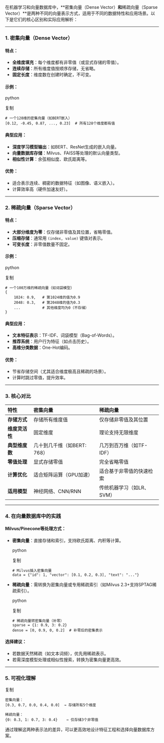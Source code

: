 在机器学习和向量数据库中，**密集向量（Dense Vector）**和**稀疏向量（Sparse Vector）**是两种不同的向量表示方式，适用于不同的数据特性和应用场景。以下是它们的核心区别和实际应用解析：

------

### **1. 密集向量（Dense Vector）**

#### **特点**：

- **全维度填充**：每个维度都有非零值（或显式存储的零值）。
- **连续存储**：所有维度值按顺序存储，无省略。
- **固定长度**：维度数在创建时确定，不可变。

#### **示例**：

python

复制

```
# 一个128维的密集向量（如BERT嵌入）
[0.12, -0.45, 0.87, ..., 0.23]  # 所有128个维度都有值
```

#### **典型应用**：

- **深度学习模型输出**：如BERT、ResNet生成的嵌入向量。
- **向量数据库存储**：Milvus、FAISS等处理的默认向量类型。
- **相似性计算**：余弦相似度、欧氏距离等。

#### **优势**：

- 适合表示连续、稠密的数据特征（如图像、语义嵌入）。
- 计算效率高（硬件加速友好）。

------

### **2. 稀疏向量（Sparse Vector）**

#### **特点**：

- **大部分维度为零**：仅存储非零值及其位置，省略零值。
- **压缩存储**：通常用 `(index, value)` 键值对表示。
- **可变长度**：非零值数量不固定。

#### **示例**：

python

复制

```
# 一个100万维的稀疏向量（如词袋模型）
{
    1024: 0.9,   # 第1024维的值为0.9
    2048: 0.3,   # 第2048维的值为0.3
    ...          # 其他维度均为0（不存储）
}
```

#### **典型应用**：

- **文本特征表示**：TF-IDF、词袋模型（Bag-of-Words）。
- **推荐系统**：用户行为特征（如点击历史）。
- **高维分类数据**：One-Hot编码。

#### **优势**：

- 节省存储空间（尤其适合维度极高且稀疏的场景）。
- 计算时跳过零值，提升效率。

------

### **3. 核心对比**

| 特性           | 密集向量                    | 稀疏向量                  |
| :------------- | :-------------------------- | :------------------------ |
| **存储方式**   | 存储所有维度值              | 仅存储非零值及其位置      |
| **维度灵活性** | 固定维度                    | 理论支持无限维度          |
| **典型维度数** | 几十到几千维（如BERT: 768） | 几万到百万维（如TF-IDF）  |
| **零值处理**   | 显式存储零值                | 完全省略零值              |
| **计算优化**   | 适合矩阵运算（GPU加速）     | 适合基于非零值的快速检索  |
| **适用模型**   | 神经网络、CNN/RNN           | 传统机器学习（如LR、SVM） |

------

### **4. 在向量数据库中的实践**

#### **Milvus/Pinecone等处理方式**：

- **密集向量**：直接存储和索引，支持欧氏距离、内积等计算。

  python

  复制

  ```
  # Milvus插入密集向量
  data = {"id": 1, "vector": [0.1, 0.2, 0.3], "text": "..."}
  ```

- **稀疏向量**：需转换为密集向量或专用稀疏索引（如Milvus 2.3+支持SPTAG稀疏索引）。

  python

  复制

  ```
  # 稀疏向量转密集向量（补零）
  sparse = {1: 0.9, 3: 0.2}
  dense = [0, 0.9, 0, 0.2]  # 补零后的密集表示
  ```

#### **选择建议**：

- 若数据天然稀疏（如文本词频），优先用稀疏表示。
- 若需深度模型处理或相似性搜索，转换为密集向量更高效。

------

### **5. 可视化理解**

复制

```
密集向量：
[0.3, 0.7, 0.0, 0.4, 0.0]  → 存储所有5个维度

稀疏向量：
{0: 0.3, 1: 0.7, 3: 0.4}    → 仅存储3个非零值
```

通过理解这两种表示法的差异，可以更高效地设计特征工程和选择向量数据库方案。